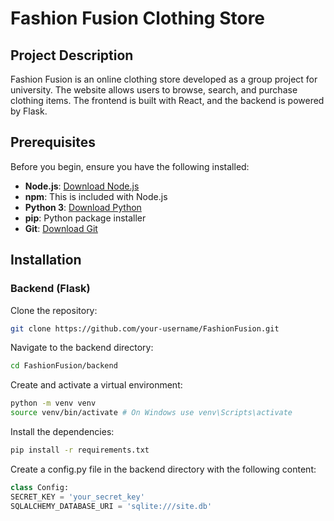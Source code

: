 # Fashion Fusion Clothing Store

## Project Description
Fashion Fusion is an online clothing store developed as a group project for university. The website allows users to browse, search, and purchase clothing items. The frontend is built with React, and the backend is powered by Flask.

## Prerequisites
Before you begin, ensure you have the following installed:
- **Node.js**: [Download Node.js](https://nodejs.org/)
- **npm**: This is included with Node.js
- **Python 3**: [Download Python](https://www.python.org/)
- **pip**: Python package installer
- **Git**: [Download Git](https://git-scm.com/)
  
## Installation
### Backend (Flask)
Clone the repository:
```bash
git clone https://github.com/your-username/FashionFusion.git
```
Navigate to the backend directory:
```bash
cd FashionFusion/backend
```
Create and activate a virtual environment:
```bash
python -m venv venv
source venv/bin/activate # On Windows use venv\Scripts\activate
```
Install the dependencies:
```bash
pip install -r requirements.txt
```
Create a config.py file in the backend directory with the following content:
```python
class Config:
SECRET_KEY = 'your_secret_key'
SQLALCHEMY_DATABASE_URI = 'sqlite:///site.db'
```
